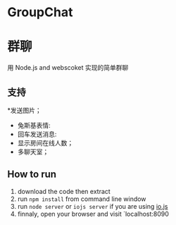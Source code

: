 # GroupChat
群聊
===
 
用 Node.js and webscoket
实现的简单群聊

支持
---
*发送图片；
* 兔斯基表情:
* 回车发送消息:
* 显示房间在线人数；
* 多聊天室；

How to run
---
1. download the code then extract
2. run `npm install` from command line window
3. run `node server` or `iojs server` if you are using [io.js](https://iojs.org/)
4. finnaly, open your browser and visit `localhost:8090

